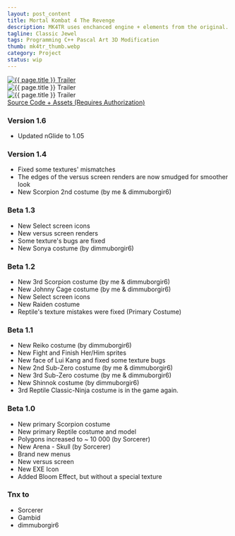 ```yaml
---
layout: post_content
title: Mortal Kombat 4 The Revenge
description: MK4TR uses enchanced engine + elements from the original. MK Armageddon mixin.
tagline: Classic Jewel
tags: Programming C++ Pascal Art 3D Modification
thumb: mk4tr_thumb.webp
category: Project
status: wip
---
```

<div class="box alt">
    <div class="row uniform 50%">
        <div class="4u 6u(small) 10u(vsmall) 12u(xsmall)">
            <a href="https://www.youtube.com/watch?v=TkWv3ZzwOlI">
                <img src="https://img.youtube.com/vi/TkWv3ZzwOlI/0.webp" alt="{{ page.title }} Trailer">
            </a>
        </div>
        <div class="4u 6u(small) 10u(vsmall) 12u(xsmall)">
            <img src="{{ site.url_dir }}img/scrngrabbz8.webp" alt="{{ page.title }} Trailer">
        </div>
        <div class="4u 6u(small) 10u(vsmall) 12u(xsmall)">
            <img src="{{ site.url_dir }}img/face1wa7.webp" alt="{{ page.title }} Trailer">
        </div>
    </div>
</div>
<a href="https://bitbucket.org/insidious-src/mk4tr" class="icon fa-bitbucket"> Source Code + Assets (Requires Authorization)</a>

### Version 1.6 ###
- Updated nGlide to 1.05

### Version 1.4 ###
- Fixed some textures' mismatches
- The edges of the versus screen renders are now smudged for smoother look
- New Scorpion 2nd costume (by me & dimmuborgir6)

### Beta 1.3 ###
- New Select screen icons
- New versus screen renders
- Some texture's bugs are fixed
- New Sonya costume (by dimmuborgir6)

### Beta 1.2 ###
- New 3rd Scorpion costume (by me & dimmuborgir6)
- New Johnny Cage costume (by me & dimmuborgir6)
- New Select screen icons
- New Raiden costume
- Reptile's texture mistakes were fixed (Primary Costume)

### Beta 1.1 ###
- New Reiko costume (by dimmuborgir6)
- New Fight and Finish Her/Him sprites
- New face of Lui Kang and fixed some texture bugs
- New 2nd Sub-Zero costume (by me & dimmuborgir6)
- New 3rd Sub-Zero costume (by me & dimmuborgir6)
- New Shinnok costume (by dimmuborgir6)
- 3rd Reptile Classic-Ninja costume is in the game again.

### Beta 1.0 ###
- New primary Scorpion costume
- New primary Reptile costume and model
- Polygons increased to ~ 10 000 (by Sorcerer)
- New Arena - Skull (by Sorcerer)
- Brand new menus
- New versus screen
- New EXE Icon
- Added Bloom Effect, but without a special texture

### Tnx to ###
- Sorcerer
- Gambid
- dimmuborgir6
